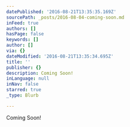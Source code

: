 ```yaml
---
datePublished: '2016-08-21T13:35:35.169Z'
sourcePath: _posts/2016-08-04-coming-soon.md
inFeed: true
authors: []
hasPage: false
keywords: []
author: []
via: {}
dateModified: '2016-08-21T13:35:34.695Z'
title: ''
publisher: {}
description: Coming Soon!
inLanguage: null
inNav: false
starred: true
_type: Blurb

---
```

Coming Soon!